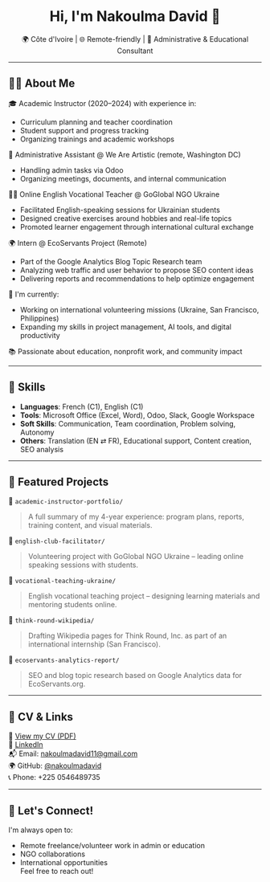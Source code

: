 <h1 align="center">Hi, I'm Nakoulma David 👋</h1>

<p align="center">
  🌍 Côte d'Ivoire | 🌐 Remote-friendly | 🎯 Administrative & Educational Consultant  
</p>

---

## 🧑‍💻 About Me

🎓 Academic Instructor (2020–2024) with experience in:
- Curriculum planning and teacher coordination  
- Student support and progress tracking  
- Organizing trainings and academic workshops

🧾 Administrative Assistant @ We Are Artistic (remote, Washington DC)
- Handling admin tasks via Odoo
- Organizing meetings, documents, and internal communication

🧑‍🏫 Online English Vocational Teacher @ GoGlobal NGO Ukraine
- Facilitated English-speaking sessions for Ukrainian students
- Designed creative exercises around hobbies and real-life topics
- Promoted learner engagement through international cultural exchange

🌍 Intern @ EcoServants Project (Remote)
- Part of the Google Analytics Blog Topic Research team
- Analyzing web traffic and user behavior to propose SEO content ideas
- Delivering reports and recommendations to help optimize engagement

🌱 I'm currently:
- Working on international volunteering missions (Ukraine, San Francisco, Philippines)
- Expanding my skills in project management, AI tools, and digital productivity

📚 Passionate about education, nonprofit work, and community impact

---

## 🧰 Skills

- **Languages**: French (C1), English (C1)
- **Tools**: Microsoft Office (Excel, Word), Odoo, Slack, Google Workspace
- **Soft Skills**: Communication, Team coordination, Problem solving, Autonomy
- **Others**: Translation (EN ⇄ FR), Educational support, Content creation, SEO analysis

---

## 🧩 Featured Projects

📁 `academic-instructor-portfolio/`  
> A full summary of my 4-year experience: program plans, reports, training content, and visual materials.

📁 `english-club-facilitator/`  
> Volunteering project with GoGlobal NGO Ukraine – leading online speaking sessions with students.

📁 `vocational-teaching-ukraine/`  
> English vocational teaching project – designing learning materials and mentoring students online.

📁 `think-round-wikipedia/`  
> Drafting Wikipedia pages for Think Round, Inc. as part of an international internship (San Francisco).

📁 `ecoservants-analytics-report/`  
> SEO and blog topic research based on Google Analytics data for EcoServants.org.

---

## 📄 CV & Links

📄 [View my CV (PDF)](https://example.com/david_cv.pdf)  
🔗 [LinkedIn](https://www.linkedin.com/in/david-nakoulma-b41096322)  
📬 Email: nakoulmadavid11@gmail.com  
🌍 GitHub: [@nakoulmadavid](https://github.com/nakoulmadavid)  
📞 Phone: +225 0546489735

---

## 🤝 Let's Connect!

I'm always open to:
- Remote freelance/volunteer work in admin or education  
- NGO collaborations  
- International opportunities  
Feel free to reach out!
